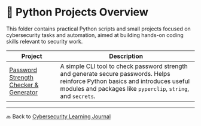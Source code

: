 # 🐍 Python Projects Overview

This folder contains practical Python scripts and small projects focused on cybersecurity tasks and automation, aimed at building hands-on coding skills relevant to security work.

| Project | Description |
|---------|-------------|
| [Password Strength Checker & Generator](password-strength-checker-and-generator/README.md) | A simple CLI tool to check password strength and generate secure passwords. Helps reinforce Python basics and introduces useful modules and packages like `pyperclip`, `string`, and `secrets`. |

---

🔙 Back to [Cybersecurity Learning Journal](../README.md)
